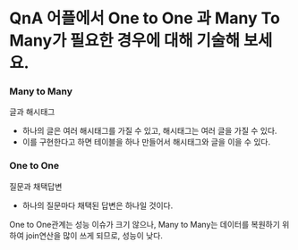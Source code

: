 # QnA 어플에서 One to One 과 Many To Many가 필요한 경우에 대해 기술해 보세요.

### Many to Many

글과 해시태그 
 - 하나의 글은 여러 해시태그를 가질 수 있고, 해시태그는 여러 글을 가질 수 있다.
 - 이를 구현한다고 하면 테이블을 하나 만들어서 해시태그와 글을 이을 수 있다.


### One to One
질문과 채택답변
 - 하나의 질문마다 채택된 답변은 하나일 것이다.
 
 One to One관계는 성능 이슈가 크기 않으나, Many to Many는 데이터를 복원하기 위하여 join연산을 많이 쓰게 되므로, 성능이 낮다.
